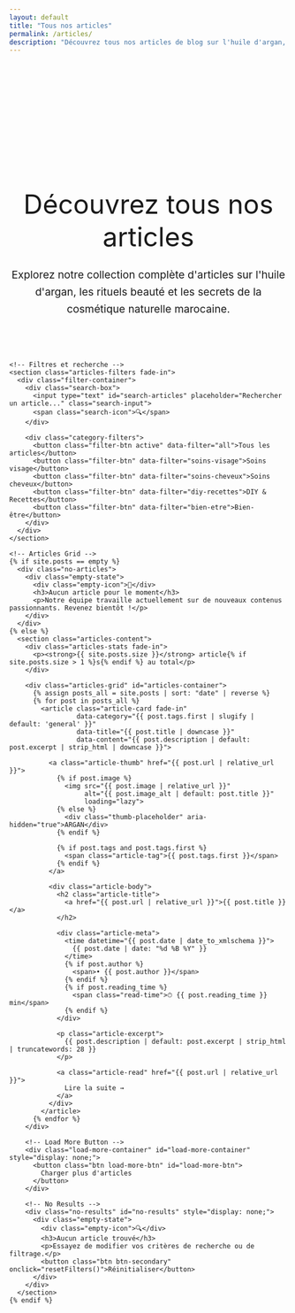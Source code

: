 ```yaml
---
layout: default
title: "Tous nos articles"
permalink: /articles/
description: "Découvrez tous nos articles de blog sur l'huile d'argan, la beauté naturelle et les soins authentiques"
---
```


<div class="articles-page">
  <div class="container">
    <!-- Hero Articles -->
    <section class="articles-hero">
      <h1 class="page-title fade-in">
        Découvrez tous nos <span class="highlight">articles</span>
      </h1>
      <p class="page-subtitle fade-in">
        Explorez notre collection complète d'articles sur l'huile d'argan, 
        les rituels beauté et les secrets de la cosmétique naturelle marocaine.
      </p>
    </section>

    <!-- Filtres et recherche -->
    <section class="articles-filters fade-in">
      <div class="filter-container">
        <div class="search-box">
          <input type="text" id="search-articles" placeholder="Rechercher un article..." class="search-input">
          <span class="search-icon">🔍</span>
        </div>
        
        <div class="category-filters">
          <button class="filter-btn active" data-filter="all">Tous les articles</button>
          <button class="filter-btn" data-filter="soins-visage">Soins visage</button>
          <button class="filter-btn" data-filter="soins-cheveux">Soins cheveux</button>
          <button class="filter-btn" data-filter="diy-recettes">DIY & Recettes</button>
          <button class="filter-btn" data-filter="bien-etre">Bien-être</button>
        </div>
      </div>
    </section>

    <!-- Articles Grid -->
    {% if site.posts == empty %}
      <div class="no-articles">
        <div class="empty-state">
          <div class="empty-icon">📝</div>
          <h3>Aucun article pour le moment</h3>
          <p>Notre équipe travaille actuellement sur de nouveaux contenus passionnants. Revenez bientôt !</p>
        </div>
      </div>
    {% else %}
      <section class="articles-content">
        <div class="articles-stats fade-in">
          <p><strong>{{ site.posts.size }}</strong> article{% if site.posts.size > 1 %}s{% endif %} au total</p>
        </div>

        <div class="articles-grid" id="articles-container">
          {% assign posts_all = site.posts | sort: "date" | reverse %}
          {% for post in posts_all %}
            <article class="article-card fade-in" 
                     data-category="{{ post.tags.first | slugify | default: 'general' }}"
                     data-title="{{ post.title | downcase }}"
                     data-content="{{ post.description | default: post.excerpt | strip_html | downcase }}">
              
              <a class="article-thumb" href="{{ post.url | relative_url }}">
                {% if post.image %}
                  <img src="{{ post.image | relative_url }}" 
                       alt="{{ post.image_alt | default: post.title }}"
                       loading="lazy">
                {% else %}
                  <div class="thumb-placeholder" aria-hidden="true">ARGAN</div>
                {% endif %}
                
                {% if post.tags and post.tags.first %}
                  <span class="article-tag">{{ post.tags.first }}</span>
                {% endif %}
              </a>

              <div class="article-body">
                <h2 class="article-title">
                  <a href="{{ post.url | relative_url }}">{{ post.title }}</a>
                </h2>

                <div class="article-meta">
                  <time datetime="{{ post.date | date_to_xmlschema }}">
                    {{ post.date | date: "%d %B %Y" }}
                  </time>
                  {% if post.author %}
                    <span>• {{ post.author }}</span>
                  {% endif %}
                  {% if post.reading_time %}
                    <span class="read-time">⏱ {{ post.reading_time }} min</span>
                  {% endif %}
                </div>

                <p class="article-excerpt">
                  {{ post.description | default: post.excerpt | strip_html | truncatewords: 28 }}
                </p>

                <a class="article-read" href="{{ post.url | relative_url }}">
                  Lire la suite →
                </a>
              </div>
            </article>
          {% endfor %}
        </div>

        <!-- Load More Button -->
        <div class="load-more-container" id="load-more-container" style="display: none;">
          <button class="btn load-more-btn" id="load-more-btn">
            Charger plus d'articles
          </button>
        </div>

        <!-- No Results -->
        <div class="no-results" id="no-results" style="display: none;">
          <div class="empty-state">
            <div class="empty-icon">🔍</div>
            <h3>Aucun article trouvé</h3>
            <p>Essayez de modifier vos critères de recherche ou de filtrage.</p>
            <button class="btn btn-secondary" onclick="resetFilters()">Réinitialiser</button>
          </div>
        </div>
      </section>
    {% endif %}
  </div>
</div>

<style>
/* Styles pour la page articles */
.articles-page {
  padding-top: 6rem; /* Compensation header fixe */
}

.articles-hero {
  text-align: center;
  padding: 4rem 0 2rem;
}

.page-title {
  font-family: var(--font-display);
  font-size: clamp(2.5rem, 5vw, 4rem);
  font-weight: var(--font-weight-bold);
  margin-bottom: 1.5rem;
  color: var(--dark);
}

.page-subtitle {
  font-size: 1.2rem;
  color: var(--earth);
  max-width: 600px;
  margin: 0 auto 2rem;
  line-height: 1.6;
}

.articles-filters {
  padding: 2rem 0 3rem;
  border-bottom: 1px solid var(--glass-border);
  margin-bottom: 3rem;
}

.filter-container {
  display: flex;
  flex-direction: column;
  gap: 2rem;
  align-items: center;
}

.search-box {
  position: relative;
  max-width: 400px;
  width: 100%;
}

.search-input {
  width: 100%;
  padding: 1rem 3rem 1rem 1.5rem;
  border: 1px solid var(--glass-border);
  border-radius: var(--radius-full);
  background: white;
  font-size: 1rem;
  outline: none;
  transition: all var(--transition-base);
  box-shadow: var(--shadow-sm);
}

.search-input:focus {
  border-color: var(--accent);
  box-shadow: 0 5px 15px rgba(212, 165, 116, 0.2);
}

.search-icon {
  position: absolute;
  right: 1.5rem;
  top: 50%;
  transform: translateY(-50%);
  color: var(--earth);
  pointer-events: none;
}

.category-filters {
  display: flex;
  flex-wrap: wrap;
  gap: 0.5rem;
  justify-content: center;
}

.filter-btn {
  background: var(--glass);
  border: 1px solid var(--glass-border);
  color: var(--dark);
  padding: 0.8rem 1.5rem;
  border-radius: var(--radius-full);
  font-size: 0.9rem;
  font-weight: var(--font-weight-medium);
  cursor: pointer;
  transition: all var(--transition-base);
  backdrop-filter: blur(10px);
}

.filter-btn:hover,
.filter-btn.active {
  background: linear-gradient(135deg, var(--accent), var(--terracotta));
  color: white;
  border-color: var(--accent);
  transform: translateY(-2px);
}

.articles-stats {
  text-align: center;
  margin-bottom: 2rem;
  color: var(--earth);
  font-weight: var(--font-weight-medium);
}

.no-articles,
.no-results {
  padding: 4rem 0;
}

.empty-state {
  text-align: center;
  max-width: 400px;
  margin: 0 auto;
}

.empty-icon {
  font-size: 4rem;
  margin-bottom: 1.5rem;
  opacity: 0.6;
}

.empty-state h3 {
  font-family: var(--font-display);
  font-size: 1.8rem;
  color: var(--dark);
  margin-bottom: 1rem;
}

.empty-state p {
  color: var(--earth);
  font-size: 1.1rem;
  line-height: 1.6;
  margin-bottom: 2rem;
}

.load-more-container {
  text-align: center;
  padding: 3rem 0;
}

.load-more-btn {
  position: relative;
}

.load-more-btn.loading::after {
  content: '';
  position: absolute;
  right: 1rem;
  top: 50%;
  transform: translateY(-50%);
  width: 16px;
  height: 16px;
  border: 2px solid transparent;
  border-top: 2px solid white;
  border-radius: 50%;
  animation: spin 1s linear infinite;
}

@keyframes spin {
  0% { transform: translateY(-50%) rotate(0deg); }
  100% { transform: translateY(-50%) rotate(360deg); }
}

/* Animation d'entrée des cartes */
.article-card.fade-in {
  animation-delay: var(--delay, 0s);
}

/* Responsive */
@media (max-width: 768px) {
  .articles-page {
    padding-top: 4rem;
  }
  
  .articles-hero {
    padding: 2rem 0 1rem;
  }
  
  .page-title {
    font-size: 2.5rem;
  }
  
  .page-subtitle {
    font-size: 1rem;
  }
  
  .filter-container {
    gap: 1.5rem;
  }
  
  .category-filters {
    gap: 0.3rem;
  }
  
  .filter-btn {
    padding: 0.6rem 1rem;
    font-size: 0.8rem;
  }
  
  .search-box {
    max-width: 100%;
  }
}

@media (max-width: 480px) {
  .category-filters {
    flex-direction: column;
    align-items: center;
    width: 100%;
  }
  
  .filter-btn {
    width: 100%;
    max-width: 250px;
  }
}
</style>

<script>
document.addEventListener('DOMContentLoaded', function() {
  const searchInput = document.getElementById('search-articles');
  const filterBtns = document.querySelectorAll('.filter-btn');
  const articlesContainer = document.getElementById('articles-container');
  const noResults = document.getElementById('no-results');
  const allArticles = document.querySelectorAll('.article-card');
  
  let currentFilter = 'all';
  let currentSearch = '';
  
  // Fonction de filtrage
  function filterArticles() {
    let visibleCount = 0;
    
    allArticles.forEach((article, index) => {
      const category = article.dataset.category;
      const title = article.dataset.title;
      const content = article.dataset.content;
      
      const matchesFilter = currentFilter === 'all' || category === currentFilter;
      const matchesSearch = currentSearch === '' || 
                           title.includes(currentSearch) || 
                           content.includes(currentSearch);
      
      if (matchesFilter && matchesSearch) {
        article.style.display = 'block';
        // Animation d'apparition décalée
        article.style.setProperty('--delay', (visibleCount * 0.1) + 's');
        article.classList.remove('fade-in');
        setTimeout(() => article.classList.add('fade-in'), 50);
        visibleCount++;
      } else {
        article.style.display = 'none';
      }
    });
    
    // Afficher/masquer le message "aucun résultat"
    if (visibleCount === 0) {
      noResults.style.display = 'block';
      articlesContainer.style.display = 'none';
    } else {
      noResults.style.display = 'none';
      articlesContainer.style.display = 'grid';
    }
  }
  
  // Gestion des filtres par catégorie
  filterBtns.forEach(btn => {
    btn.addEventListener('click', () => {
      filterBtns.forEach(b => b.classList.remove('active'));
      btn.classList.add('active');
      currentFilter = btn.dataset.filter;
      filterArticles();
    });
  });
  
  // Gestion de la recherche
  if (searchInput) {
    searchInput.addEventListener('input', (e) => {
      currentSearch = e.target.value.toLowerCase();
      filterArticles();
    });
  }
  
  // Fonction de réinitialisation
  window.resetFilters = function() {
    currentFilter = 'all';
    currentSearch = '';
    if (searchInput) searchInput.value = '';
    filterBtns.forEach(b => b.classList.remove('active'));
    filterBtns[0].classList.add('active');
    filterArticles();
  };
  
  // Animation d'entrée initiale
  allArticles.forEach((article, index) => {
    article.style.setProperty('--delay', (index * 0.1) + 's');
  });
});
</script>